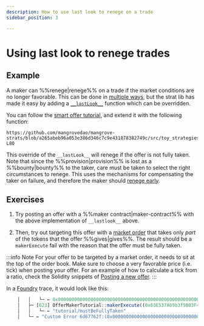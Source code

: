```yaml
---
description: How to use last look to renege on a trade
sidebar_position: 3

---
```


# Using last look to renege trades

## Example

A maker can %%renege|renege%% on a trade if the market conditions are no longer favorable. This can be done in [multiple ways](../../contracts/technical-references/taking-and-making-offers/reactive-offer/maker-contract.md), but the strat lib has made it easy by adding a [`__lastLook__`](../technical-references/code/strats/src/strategies/MangroveOffer.md#lastlook) function which can be overridden.

You can follow the [smart offer tutorial](../getting-started/smart-offer.md), and extend it with the following function:

```solidity reference title="OfferMakerTutorial.sol"
https://github.com/mangrovedao/mangrove-strats/blob/a265abeb96a053e386d346c7c9e431878382749c/src/toy_strategies/offer_maker/tutorial/OfferMakerTutorialResidual.sol#L77-L80
```

This override of the `__lastLook__` will renege if the offer is not fully taken. Note that since the %%provision|provision%% is lost as a %%bounty|bounty%% to the taker, care must be taken to select the right circumstances to renege. This uses the mechanisms for compensating the taker on failure, and therefore the maker should [renege early](../../contracts/background/taker-compensation.md#encouraging-early-renege).

## Exercises

1. Try posting an offer with a %%maker contract|maker-contract%% with the above implementation of `__lastlook__` above.

2. Then, try out targeting this offer with a [market order](../../contracts/technical-references/taking-and-making-offers/taker-order/README.md#market-order) that takes only _part_ of the tokens that the offer %%gives|gives%%. The result should be a `makerExecute` fail with the reason that the offer must be fully taken. 

:::info Note
For your offer to be targeted by a market order, it needs to sit at the top of the order book. Make sure to choose a very favorable price (i.e. tick) when posting your offer. For an example of how to calculate a tick from a ratio, check the Solidity snippets of [Posting a new offer](../../contracts/technical-references/taking-and-making-offers/reactive-offer/README.md).
:::

In a [Foundry](https://book.getfoundry.sh/getting-started/installation) trace, it would look like this:

```js
    │   │   └─ ← 0x0000000000000000000000000000000000000000000000000000000000000001
    │   ├─ [623] OfferMakerTutorial::makerExecute((0x63E537A69b3f5B03F4f46c5765c82861BD874b6e, 0xC87385b5E62099f92d490750Fcd6C901a524BBcA, 565, 13965252376515437924197781608061731723491045742767017537776374226616320, 100000000000000000, 170000000000000000000, 114972889140951241694864433974031885472888135242322246917362470694355803832320, 95685385232850624329487581946028423310341827134083876137913628388789126692864, 452312848583266388373324160192082719549164520795168960635552751154278432768)) 
    │   │   └─ ← "tutorial/mustBeFullyTaken"
    │   └─ ← "Custom Error 6d67762f:(0x0000000000000000000000000000000000000000, 15120238736495)"
```
